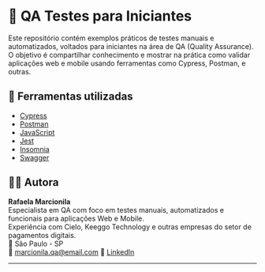 # 🧪 QA Testes para Iniciantes

Este repositório contém exemplos práticos de testes manuais e automatizados, voltados para iniciantes na área de QA (Quality Assurance). O objetivo é compartilhar conhecimento e mostrar na prática como validar aplicações web e mobile usando ferramentas como Cypress, Postman, e outras.

## 🔧 Ferramentas utilizadas
- [Cypress](https://www.cypress.io/)
- [Postman](https://www.postman.com/)
- [JavaScript](https://developer.mozilla.org/pt-BR/docs/Web/JavaScript)
- [Jest](https://jestjs.io/)
- [Insomnia](https://insomnia.rest/)
- [Swagger](https://swagger.io/)

## 👩‍💻 Autora

**Rafaela Marcionila**  
Especialista em QA com foco em testes manuais, automatizados e funcionais para aplicações Web e Mobile.  
Experiência com Cielo, Keeggo Technology e outras empresas do setor de pagamentos digitais.  
📍 São Paulo - SP  
📧 marcionila.qa@email.com 
📎 [LinkedIn](https://www.linkedin.com/in/rafaela-marcionila-799557193/)

---
